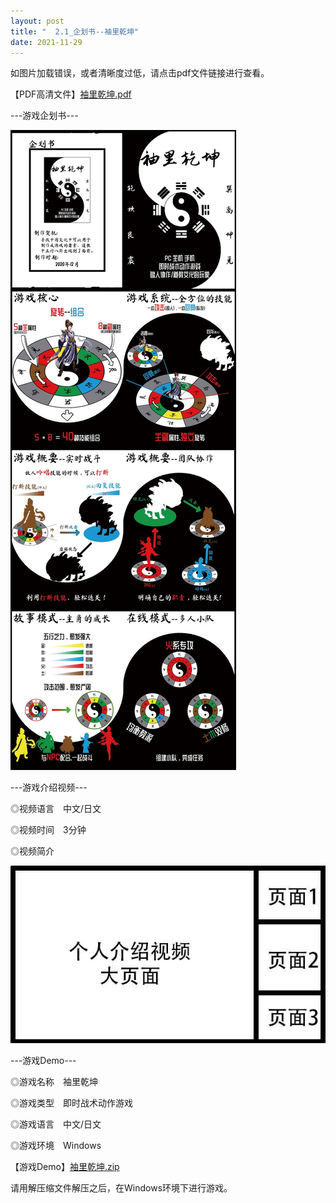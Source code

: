 ```yaml
---
layout: post
title: "  2.1_企划书--袖里乾坤"
date: 2021-11-29
---
```


如图片加载错误，或者清晰度过低，请点击pdf文件链接进行查看。

【PDF高清文件】[袖里乾坤.pdf](https://1drv.ms/b/s!Aj9fktzHJKNciN04-h84Un6h_uuscQ?e=5t2pKy)

---游戏企划书---

![Image text](https://github.com/SotakuStudio/SotakuStudio.github.io/blob/main/chnblog/image/chnPocketWorld.jpg?raw=true)

---游戏介绍视频---

◎视频语言　中文/日文

◎视频时间　3分钟
  
◎视频简介

![Image text](https://github.com/SotakuStudio/SotakuStudio.github.io/blob/main/chnblog/image/IntroductionPage.jpg?raw=true)

---游戏Demo---

◎游戏名称　袖里乾坤

◎游戏类型　即时战术动作游戏

◎游戏语言　中文/日文

◎游戏环境　Windows

【游戏Demo】[袖里乾坤.zip](https://1drv.ms/v/s!Aj9fktzHJKNciN02BrABSgitCyzcvw?e=68vd63)

请用解压缩文件解压之后，在Windows环境下进行游戏。
